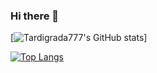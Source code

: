 ### Hi there 👋

[![Tardigrada777's GitHub stats](https://github-readme-stats-nine-alpha-63.vercel.app/api?username=tardigrada777&show_icons=true&count_private=true&show=reviews,discussions_started,discussions_answered,prs_merged,prs_merged_percentage)]

[![Top Langs](https://github-readme-stats.vercel.app/api/top-langs/?username=tardigrada777&layout=compact&langs_count=7&hide=HTML,Shell,CSS&theme=blueberry&exclude_repo=words_app,swapp)](https://github.com/anuraghazra/github-readme-stats)


<!--
**Tardigrada777/tardigrada777** is a ✨ _special_ ✨ repository because its `README.md` (this file) appears on your GitHub profile.

Here are some ideas to get you started:

- 🔭 I’m currently working on ...
- 🌱 I’m currently learning ...
- 👯 I’m looking to collaborate on ...
- 🤔 I’m looking for help with ...
- 💬 Ask me about ...
- 📫 How to reach me: ...
- 😄 Pronouns: ...
- ⚡ Fun fact: ...
-->
